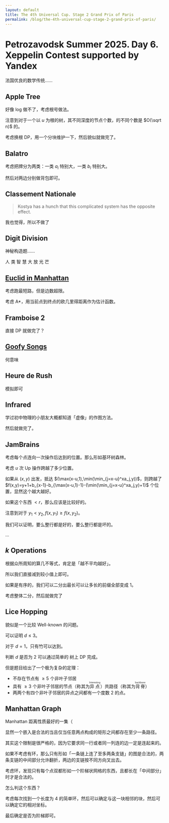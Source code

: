 ```yaml
---
layout: default
title: The 4th Universal Cup. Stage 2 Grand Prix of Paris
permalink: /blog/the-4th-universal-cup-stage-2-grand-prix-of-paris/
---
```


# Petrozavodsk Summer 2025. Day 6. Xeppelin Contest supported by Yandex

法国优良的数学传统……

## Apple Tree

好像 log 做不了，考虑根号做法。

注意到对于一个以 $u$ 为根的树，其不同深度的节点个数，的不同个数是 $O(\sqrt n)$ 的。

考虑换根 DP，用一个分块维护一下，然后貌似就做完了。

## Balatro

考虑把牌分为两类：一类 $a_i$ 特别大，一类 $b_i$ 特别大。

然后对两边分别做背包即可。

## Classement Nationale

>  Kostya has a hunch that this complicated system has the opposite effect.

我也觉得，所以不做了

## Digit Division

神秘构造题……

人 类 智 慧 大 放 光 芒

## [Euclid in Manhattan](https://scp-wiki-cn.wikidot.com/scp-4721)

考虑跑最短路，但是边数超限。

考虑 A*，用当前点到终点的欧几里得距离作为估计函数。

## Framboise 2

直接 DP 就做完了？

## [Goofy Songs](https://www.youtube.com/watch?v=wtMWCOBV0ps)

何意味

## Heure de Rush

模拟即可

## Infrared

学过初中物理的小朋友大概都知道「虚像」的作图方法。

然后就做完了。

## JamBrains

考虑每个点连向一次操作后达到的位置。那么形如基环树森林。

考虑 $u$ 次 Up 操作跨越了多少位置。

如果从 $(x,y)$ 出发，抵达 $(\max(x-u,1),\min(\min_{j=x-u}^xa_j,y))$，则跨越了 $f(x,y)=y+1+b_{x-1}-b_{\max(x-u,1)-1}-(\min(\min_{j=x-u}^xa_j,y)+1)$ 个位置，显然这个越大越好。

如果这个东西 $<r$，那么应该是比较好的。

注意到对于 $y_1<y_2,f(x,y_1)\ge f(x,y_2)$。

我们可以证明，要么整行都是好的，要么整行都是坏的。

...

## $k$ Operations

根据众所周知的算几不等式，肯定是「越不平均越好」。

所以我们直接减到较小值上即可。

如果是有序的，我们可以二分出最长可以让多长的前缀全部变成 $1$。

考虑整体二分，然后就做完了

## Lice Hopping

貌似是一个比较 Well-known 的问题。

可以证明 $d\le 3$。

对于 $d=1$，只有竹可以达到。

判断 $d$ 是否为 $2$ 可以通过简单的 树上 DP 完成。

但是题目给出了一个极为复杂的定理：

- 不存在节点有 $\ge 5$ 个非叶子邻居
- 具有 $\ge 3$ 个非叶子邻居的节点（称其为<ruby>异点<rt>Interesting<rt></ruby>）共路径（称其为<ruby>背脊<rt>backbone</rt></ruby>）
- 两两个有四个非叶子邻居的异点之间都有一个度数 $2$ 的点。

## Manhattan Graph

Manhattan 距离性质最好的一集（

显然一个嵌入是合法的当且仅当任意两点构成的矩形之间都存在至少一条路径。

其实这个限制是很严格的，因为它要求同一行或者同一列连的边一定是连起来的。

如果不考虑有环，那么只有形如「一条链上连了至多两条支链」的图是合法的，两条支链的中间部分允许翻折，两边的支链按不同方向叉出去。

考虑环，发现只有每个点双都形如一个阶梯状网格的东西，且都长在「中间部分」时才是合法的。

怎么判这个东西？

考虑每次找到一个长度为 $4$ 的简单环，然后可以确定与这一块相邻的块，然后可以确定它的相对坐标。

最后确定是否为阶梯即可。